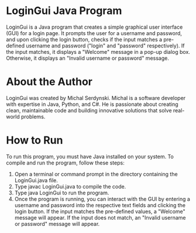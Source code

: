 # LoginGui Java Program

LoginGui is a Java program that creates a simple graphical user interface (GUI) for a login page. It prompts the user for a username and password, and upon clicking the login button, checks if the input matches a pre-defined username and password ("login" and "password" respectively). If the input matches, it displays a "Welcome" message in a pop-up dialog box. Otherwise, it displays an "Invalid username or password" message.

# About the Author

LoginGui was created by Michal Serdynski. Michal is a software developer with expertise in Java, Python, and C#. He is passionate about creating clean, maintainable code and building innovative solutions that solve real-world problems.

# How to Run

To run this program, you must have Java installed on your system. To compile and run the program, follow these steps:

1. Open a terminal or command prompt in the directory containing the LoginGui.java file.
2. Type javac LoginGui.java to compile the code.
3. Type java LoginGui to run the program.
4. Once the program is running, you can interact with the GUI by entering a username and password into the respective text fields and clicking the login button. If the input matches the pre-defined values, a "Welcome" message will appear. If the input does not match, an "Invalid username or password" message will appear.
